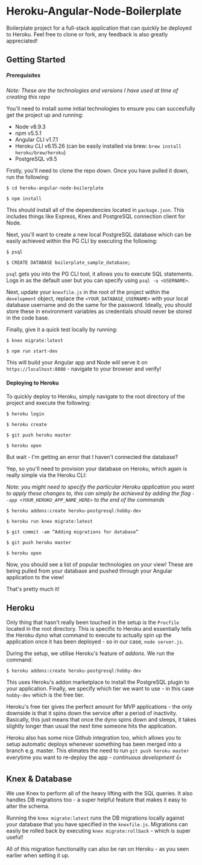 # Heroku-Angular-Node-Boilerplate

Boilerplate project for a full-stack application that can quickly be deployed to Heroku. Feel free to clone or fork, any feedback is also greatly appreciated!

## Getting Started

##### Prerequisites

*Note: These are the technologies and versions I have used at time of creating this repo*

You'll need to install some initial technologies to ensure you can succesfully get the project up and running:

- Node v8.9.3
- npm v5.5.1
- Angular CLI v1.7.1
- Heroku CLI v6.15.26 (can be easily installed via brew: `brew install heroku/brew/heroku`)
- PostgreSQL v9.5

Firstly, you'll need to clone the repo down. Once you have pulled it down, run the following:

```
$ cd heroku-angular-node-boilerplate

$ npm install
```

This should install all of the dependencies located in `package.json`. This includes things like Express, Knex and PostgreSQL connection client for Node.

Next, you'll want to create a new local PostgreSQL database which can be easily achieved within the PG CLI by executing the following:

```
$ psql

$ CREATE DATABASE boilerplate_sample_database;
```

`psql` gets you into the PG CLI tool, it allows you to execute SQL statements. Logs in as the default user but you can specify using `psql -u <USERNAME>`.

Next, update your `knexfile.js` in the root of the project within the `development` object, replace the `<YOUR_DATABASE_USERNAME>` with your local database username and do the same for the password. Ideally, you should store these in environment variables as credentials should never be stored in the code base.

Finally, give it a quick test locally by running:

```
$ knex migrate:latest

$ npm run start-dev
```

This will build your Angular app and Node will serve it on `https://localhost:8080` - navigate to your browser and verify!

#### Deploying to Heroku

To quickly deploy to Heroku, simply navigate to the root directory of the project and execute the following:

```
$ heroku login

$ heroku create

$ git push heroku master

$ heroku open
```

But wait - I'm getting an error that I haven't connected the database?

Yep, so you'll need to provision your database on Heroku, which again is really simple via the Heroku CLI:

*Note: you might need to specify the particular Heroku application you want to apply these changes to, this can simply be achieved by adding the flag `--app <YOUR_HEROKU_APP_NAME_HERE>` to the end of the commands*

```
$ heroku addons:create heroku-postgresql:hobby-dev

$ heroku run knex migrate:latest

$ git commit -am “Adding migrations for database”

$ git push heroku master

$ heroku open
```

Now, you should see a list of popular technologies on your view! These are being pulled from your database and pushed through your Angular application to the view!

That's pretty much it!

## Heroku

Only thing that hasn't really been touched in the setup is the `Procfile` located in the root directory. This is specific to Heroku and essentially tells the Heroku dyno what command to execute to actually spin up the application once it has been deployed - so in our case, `node server.js`.

During the setup, we utilise Heroku's feature of _addons_. We run the command:

```
$ heroku addons:create heroku-postgresql:hobby-dev
```

This uses Heroku's addon marketplace to install the PostgreSQL plugin to your application. Finally, we specify which tier we want to use - in this case `hobby-dev` which is the free tier.

Heroku's free tier gives the perfect amount for MVP applications - the only downside is that it spins down the service after a period of inactivity. Basically, this just means that once the dyno spins down and sleeps, it takes slightly longer than usual the next time someone hits the application.

Heroku also has some nice Github integration too, which allows you to setup automatic deploys whenever something has been merged into a branch e.g. master. This elimates the need to run `git push heroku master` everytime you want to re-deploy the app - _continuous development_ 👍

## Knex & Database

We use Knex to perform all of the heavy lifting with the SQL queries. It also handles DB migrations too - a super helpful feature that makes it easy to alter the schema.

Running the `knex migrate:latest` runs the DB migrations locally against your database that you have specified in the `knexfile.js`. Migrations can easily be rolled back by executing `knex migrate:rollback` - which is super useful!

All of this migration functionality can also be ran on Heroku - as you seen earlier when setting it up.
